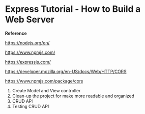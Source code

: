 
# Express Tutorial - How to Build a Web Server

  **Reference**
  
  https://nodejs.org/en/
  
  https://www.npmjs.com/
  
  https://expressjs.com/
  
  https://developer.mozilla.org/en-US/docs/Web/HTTP/CORS

  https://www.npmjs.com/package/cors

<ol>
  <li>Create Model and View controller
  <li>Clean-up the project for make more readable and organized
  <li>CRUD API
  <li>Testing CRUD API 


